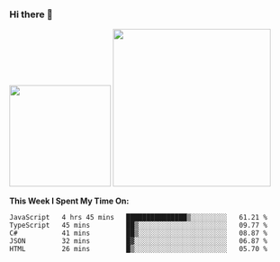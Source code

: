 ### Hi there 👋

<!--
**nestor22/nestor22** is a ✨ _special_ ✨ repository because its `README.md` (this file) appears on your GitHub profile.

Here are some ideas to get you started:

- 🔭 I’m currently working on ...
- 🌱 I’m currently learning ...
- 👯 I’m looking to collaborate on ...
- 🤔 I’m looking for help with ...
- 💬 Ask me about ...
- 📫 How to reach me: ...
- 😄 Pronouns: ...
- ⚡ Fun fact: ...
-->


<img height="180em" src="https://github-readme-stats.vercel.app/api?username=nestor22&show_icons=true&hide_border=true&&count_private=true&include_all_commits=true&theme=radical" />
<img height="280em" src="https://github-readme-stats.vercel.app/api/top-langs/?username=nestor22&layout=compact)](https://github.com/nestor22/github-readme-stats&theme=radical"  />



**This Week I Spent My Time On:**
<!--START_SECTION:waka-->
```text
JavaScript   4 hrs 45 mins   ███████████████▒░░░░░░░░░   61.21 % 
TypeScript   45 mins         ██▒░░░░░░░░░░░░░░░░░░░░░░   09.77 % 
C#           41 mins         ██▒░░░░░░░░░░░░░░░░░░░░░░   08.87 % 
JSON         32 mins         █▓░░░░░░░░░░░░░░░░░░░░░░░   06.87 % 
HTML         26 mins         █▒░░░░░░░░░░░░░░░░░░░░░░░   05.70 % 
```
<!--END_SECTION:waka-->


